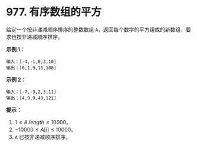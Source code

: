 # 977. 有序数组的平方

给定一个按非递减顺序排序的整数数组 `A`，返回每个数字的平方组成的新数组，要求也按非递减顺序排序。

**示例 1：**

```()
输入：[-4,-1,0,3,10]
输出：[0,1,9,16,100]
```

**示例 2：**

```()
输入：[-7,-3,2,3,11]
输出：[4,9,9,49,121]
```

**提示：**

1. $1 \leq A.length \leq 10000$。
2. $-10000 \leq A[i] \leq 10000$。
3. `A` 已按非递减顺序排序。
